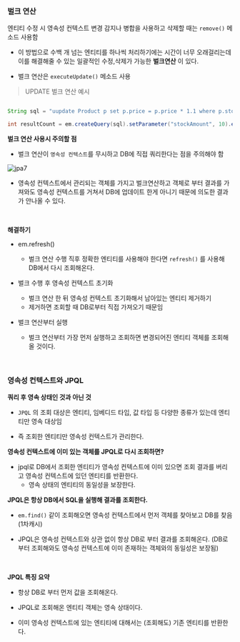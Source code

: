 



### 벌크 연산

엔티티 수정 시 영속성 컨텍스트 변경 감지나 병합을 사용하고 삭제할 때는 `remove()` 메소드 사용함

- 이 방법으로 수백 개 넘는 엔티티를 하나씩 처리하기에는 시간이 너무 오래걸리는데 이를 해결해줄 수 있는 일괄적인 수정,삭제가 가능한 **벌크연산** 이 있다.

- 벌크 연산은 `executeUpdate()` 메소드 사용

> UPDATE 벌크 연산 예시

```java

String sql = "uupdate Product p set p.price = p.price * 1.1 where p.stockAmount < :stockAmount";

int resultCount = em.createQuery(sql).setParameter("stockAmount", 10).executeUpdate();

```


**벌크 연산 사용시 주의할 점**

- 벌크 연산이 `영속성 컨텍스트`를 무시하고 DB에 직접 쿼리한다는 점을 주의해야 함

![jpa7](https://user-images.githubusercontent.com/76927397/165420064-0fa41d49-1a34-406d-b722-292b6848c129.JPG)


- 영속성 컨텍스트에서 관리되는 객체를 가지고 벌크연산하고 객체로 부터 결과를 가져와도 영속성 컨텍스트를 거쳐서 DB에 업데이트 한게 아니기 때문에 의도한 결과가 안나올 수 있다.



<br>

**해결하기**

- em.refresh()
	- 벌크 연산 수행 직후 정확한 엔티티를 사용해야 한다면 `refresh()` 를 사용해 DB에서 다시 조회해온다.

- 벌크 수행 후 영속성 컨텍스트 초기화
	- 벌크 연산 한 뒤 영속성 컨텍스트 초기화해서 남아있는 엔티티 제거하기
	- 제거하면 조회할 때 DB로부터 직접 가져오기 때문임

- 벌크 연산부터 실행
	- 벌크 연산부터 가장 먼저 실행하고 조회하면 변경되어진 엔티티 객체를 조회해올 것이다.


<br>


### 영속성 컨텍스트와 JPQL

**쿼리 후 영속 상태인  것과 아닌 것**

- `JPQL` 의 조회 대상은 엔티티, 임베디드 타입, 값 타입 등 다양한 종류가 있는데 엔티티만 영속 대상임

- 즉 조회한 엔티티만 영속성 컨텍스트가 관리한다. 


**영속성 컨텍스트에 이미 있는 객체를 JPQL로 다시 조회하면?**

- jpql로 DB에서 조회한 엔티티가 영속성 컨텍스트에 이미 있으면 조회 결과를 버리고 영속성 컨텍스트에 있던 엔티티를 반환한다.
	- 영속 상태의 엔티티의 동일성을 보장한다.


**JPQL은 항상 DB에서 SQL을 실행해 결과를 조회한다.**

- `em.find()` 같이 조회해오면 영속성 컨텍스트에서 먼저 객체를 찾아보고 DB를 찾음(1차캐시)

- JPQL은 영속성 컨텍스트와 상관 없이 항상 DB로 부터 결과를 조회해온다. (DB로 부터 조회해와도 영속성 컨텍스트에 이미 존재하는 객체와의 동일성은 보장됨)


<br>

**JPQL 특징 요약**

- 항상 DB로 부터 먼저 값을 조회해온다.

- JPQL로 조회해온 엔티티 객체는 영속 상태이다.

- 이미 영속성 컨텍스트에 있는 엔티티에 대해서는  (조회해도) 기존 엔티티를 반환한다.


<br>




